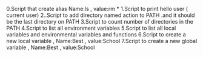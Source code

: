 0.Script that create alias Name:ls , value:rm *
1.Script to print hello user ( current user)
2..Script to add directory named action to PATH .and it should be the last directory on PATH
3.Script to count number  of directories in the PATH
4.Script to list all environment variables
5.Script to list all local variables and environmental variables and functions
6.Script to create a new local variable , Name:Best , value:School
7.Script to create a new global variable , Name:Best , value:School
